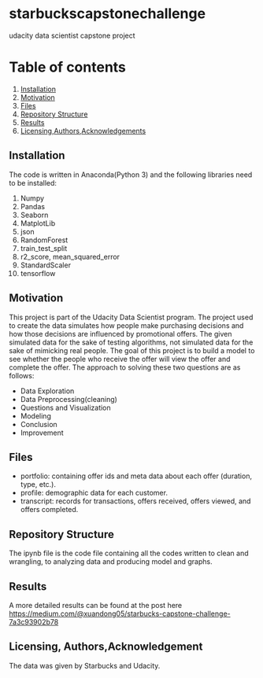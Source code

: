 # starbuckscapstonechallenge
udacity data scientist capstone project
# Table of contents
1. [Installation](#Installation)
2. [Motivation](#Motivation)
3. [Files](#Files)
3. [Repository Structure](#Structure)
4. [Results](#Results)
5. [Licensing,Authors,Acknowledgements](#Licensing)


## Installation <a name="Installation"></a>
The code is written in Anaconda(Python 3) and the following libraries need to be installed:
1. Numpy
2. Pandas
3. Seaborn
4. MatplotLib
5. json
6. RandomForest
7. train_test_split 
8. r2_score, mean_squared_error
9. StandardScaler
10. tensorflow

## Motivation <a name="Motivation"></a>
This project is part of the Udacity Data Scientist program. The project used to create the data simulates how people make purchasing decisions and how those decisions are influenced by promotional offers. The given simulated data for the sake of testing algorithms, not simulated data for the sake of mimicking real people.
The goal of this project is to build a model to see whether the people who receive the offer will view the offer and complete the offer.
The approach to solving these two questions are as follows:
- Data Exploration
- Data Preprocessing(cleaning)
- Questions and Visualization
- Modeling
- Conclusion
- Improvement

## Files <a name="Files"></a>
- portfolio: containing offer ids and meta data about each offer (duration, type, etc.).
- profile: demographic data for each customer.
- transcript: records for transactions, offers received, offers viewed, and offers completed.

## Repository Structure <a name="Structure"></a>
The ipynb file is the code file containing all the codes written to clean and wrangling, to analyzing data and producing model and graphs.

## Results <a name="Results"></a>
A more detailed results can be found at the post here https://medium.com/@xuandong05/starbucks-capstone-challenge-7a3c93902b78

## Licensing, Authors,Acknowledgement <a name="Acknowledgement"></a>
The data was given by Starbucks and Udacity.
